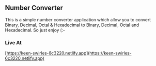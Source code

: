 
## Number Converter

This is a simple number converter application which allow you to convert Binary, Decimal, Octal & Hexadecimal to Binary, Decimal, Octal and Hexadecimal. So just enjoy (:-

### Live At

[https://keen-swirles-6c3220.netlify.app](https://keen-swirles-6c3220.netlify.app)